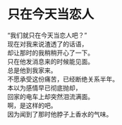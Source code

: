 # 只在今天当恋人

“我们就只在今天当恋人吧？”\
现在对我来说渣透了的话语，\
却让那时的我稍稍开心了一下。\
只在他发消息来的时候能见面。\
总是他到我家来。\
不愿承受这份痛苦，已经断绝关系半年。\
本以为感情早已彻底抛却，\
回家的电车上却突然泪流满面。\
啊，是这样的吧。\
因为闻到了那时他脖子上香水的气味。


















